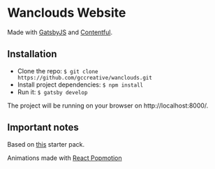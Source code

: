 # Wanclouds Website
Made with [GatsbyJS](https://www.gatsbyjs.org/) and [Contentful](https://www.contentful.com/).

## Installation
* Clone the repo:
`$ git clone https://github.com/gccreative/wanclouds.git`
* Install project dependencies:
`$ npm install`
* Run it:
`$ gatsby develop`

The project will be running on your browser on http://localhost:8000/.

## Important notes
Based on [this](https://github.com/contentful-userland/gatsby-contentful-starter) starter pack.

Animations made with [React Popmotion](https://popmotion.io/pose/api/posed/)